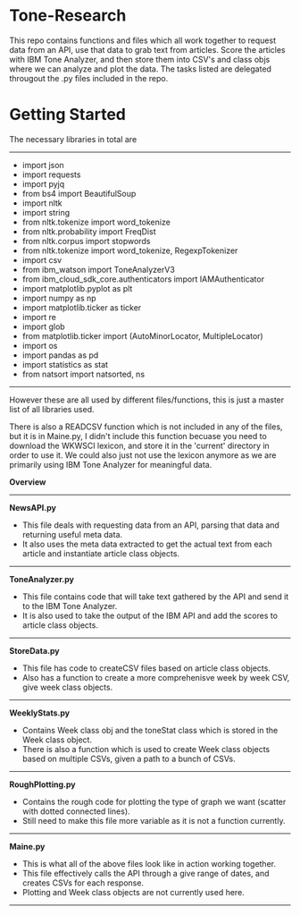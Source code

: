 # Tone-Research
This repo contains functions and files which all work together to request data from an API, use that data to grab text from articles. Score the articles with IBM Tone Analyzer, and then store them into CSV's and class objs where we can analyze and plot the data. The tasks listed are delegated througout the .py files included in the repo. 


# Getting Started
The necessary libraries in total are
********************************************************
* import json
* import requests
* import pyjq
* from bs4 import BeautifulSoup
* import nltk
* import string
* from nltk.tokenize import word_tokenize
* from nltk.probability import FreqDist
* from nltk.corpus import stopwords
* from nltk.tokenize import word_tokenize, RegexpTokenizer
* import csv
* from ibm_watson import ToneAnalyzerV3
* from ibm_cloud_sdk_core.authenticators import IAMAuthenticator
* import matplotlib.pyplot as plt
* import numpy as np
* import matplotlib.ticker as ticker
* import re
* import glob
* from matplotlib.ticker import (AutoMinorLocator, MultipleLocator)
* import os
* import pandas as pd
* import statistics as stat
* from natsort import natsorted, ns
***********************************************************

However these are all used by different files/functions, this is just a master list of all libraries used.

There is also a READCSV function which is not included in any of the files, but it is in Maine.py, I didn't include this function becuase you need to download the WKWSCI lexicon, and store it in the 'current' directory in order to use it. We could also just not use the lexicon anymore as we are primarily using IBM Tone Analyzer for meaningful data.

**Overview**
***********************************************************
__NewsAPI.py__ 
  * This file deals with requesting data from an API, parsing that data and returning useful meta data.
  * It also uses the meta data extracted to get the actual text from each article and instantiate article class objects. 
************************************  
__ToneAnalyzer.py__
  * This file contains code that will take text gathered by the API and send it to the IBM Tone Analyzer.
  * It is also used to take the output of the IBM API and add the scores to article class objects. 
************************************  
__StoreData.py__
  * This file has code to createCSV files based on article class objects.
  * Also has a function to create a more comprehenisve week by week CSV, give week class objects.
************************************  
__WeeklyStats.py__
  * Contains Week class obj and the toneStat class which is stored in the Week class object.
  * There is also a function which is used to create Week class objects based on multiple CSVs, given a path to a bunch of CSVs.
************************************  
__RoughPlotting.py__
  * Contains the rough code for plotting the type of graph we want (scatter with dotted connected lines).
  * Still need to make this file more variable as it is not a function currently. 
************************************  
__Maine.py__
  * This is what all of the above files look like in action working together. 
  * This file effectively calls the API through a give range of dates, and creates CSVs for each response. 
  * Plotting and Week class objects are not currently used here. 
************************************  


